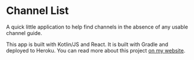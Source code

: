 # Channel List

A quick little application to help find channels in the absence of any usable channel guide.

This app is built with Kotlin/JS and React. It is built with Gradle and deployed to Heroku. You can read more about this project [on my website](https://jackwarren.info/posts/projects/channel-list/).